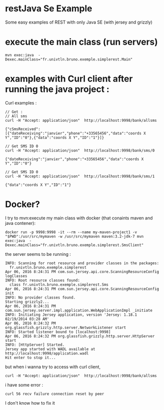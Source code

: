 # restJava Se Example
Some easy examples of REST with only Java SE (with jersey and grizzly)

# execute the main class (run servers)

    mvn exec:java  -Dexec.mainClass="fr.univtln.bruno.exemple.simplerest.Main" 

# examples with Curl client after running the java project :

Curl examples :

    // Get :
    // All sms
    curl -H "Accept: application/json"  http://localhost:9998/bank/allsms
    
    {"cSmsReceived":[{"dateReceiving":"janvier","phone":"+33565456","data":"coords X Y","ID":"0"},{"data":"coords X Y","ID":"1"}]}
    
    // Get SMS ID 0
    curl -H "Accept: application/json"  http://localhost:9998/bank/sms/0

    {"dateReceiving":"janvier","phone":"+33565456","data":"coords X Y","ID":"0"}

    // Get SMS ID 0
    curl -H "Accept: application/json"  http://localhost:9998/bank/sms/1
    
    {"data":"coords X Y","ID":"1"}

# Docker?

I try to mvn:execute my main class with docker (that conaints maven and java contener):

    docker run -p 9998:9998 -it --rm --name my-maven-project1 -v "$PWD":/usr/src/mymaven -w /usr/src/mymaven maven:3.2-jdk-7 mvn exec:java  -Dexec.mainClass="fr.univtln.bruno.exemple.simplerest.SmsClient" 

the server seems to be running :

    INFO: Scanning for root resource and provider classes in the packages:
      fr.univtln.bruno.exemple.simplerest
    Apr 06, 2016 8:24:31 PM com.sun.jersey.api.core.ScanningResourceConfig logClasses
    INFO: Root resource classes found:
      class fr.univtln.bruno.exemple.simplerest.Sms
    Apr 06, 2016 8:24:31 PM com.sun.jersey.api.core.ScanningResourceConfig init
    INFO: No provider classes found.
    Starting grizzly2...
    Apr 06, 2016 8:24:31 PM com.sun.jersey.server.impl.application.WebApplicationImpl _initiate
    INFO: Initiating Jersey application, version 'Jersey: 1.18.1 02/19/2014 03:28 AM'
    Apr 06, 2016 8:24:32 PM org.glassfish.grizzly.http.server.NetworkListener start
    INFO: Started listener bound to [localhost:9998]
    Apr 06, 2016 8:24:32 PM org.glassfish.grizzly.http.server.HttpServer start
    INFO: [HttpServer] Started.
    Jersey app started with WADL available at http://localhost:9998/application.wadl
    Hit enter to stop it...


but when i wanna try to access with curl client, 

    curl -H "Accept: application/json"  http://localhost:9998/bank/allsms

i have some error :

    curl 56 recv failure connection reset by peer

I don't know how to fix it 
